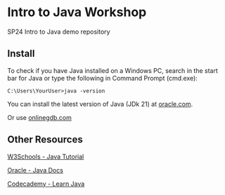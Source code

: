 # Intro to Java Workshop
SP24 Intro to Java demo repository

## Install
To check if you have Java installed on a Windows PC, search in the start bar for Java or type the following in Command Prompt (cmd.exe):

`C:\Users\YourUser>java -version`

You can install the latest version of Java (JDk 21) at [oracle.com](https://www.oracle.com/java/technologies/downloads/#java21).

Or use [onlinegdb.com](https://www.onlinegdb.com/)

## Other Resources

[W3Schools - Java Tutorial](https://www.w3schools.com/java/default.asp)

[Oracle - Java Docs](https://docs.oracle.com/en/java/)

[Codecademy - Learn Java](https://www.codecademy.com/learn/learn-java)
